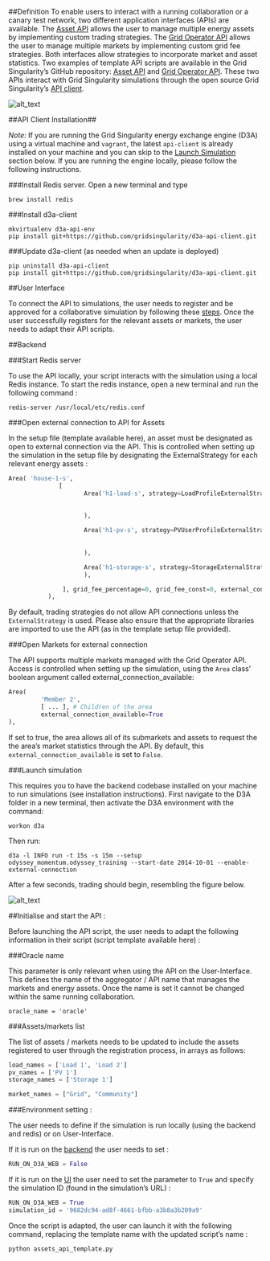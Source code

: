 ##Definition
To enable users to interact with a running collaboration or a canary test network, two different application interfaces (APIs) are available. The [Asset API](assets-api.md) allows the user to manage multiple energy assets by implementing custom trading strategies. The [Grid Operator API](grid-operator-api.md) allows the user to manage multiple markets by implementing custom grid fee strategies. Both interfaces allow strategies to incorporate market and asset statistics. Two examples of template API scripts are available in the Grid Singularity’s GitHub repository: [Asset API](https://github.com/gridsingularity/d3a/blob/master/src/d3a/setup/odyssey_momentum/assets_api_template.py) and [Grid Operator API](https://github.com/gridsingularity/d3a/blob/master/src/d3a/setup/odyssey_momentum/markets_api_template.py).  These two APIs interact with Grid Singularity simulations through the open source Grid Singularity’s [API client](https://github.com/gridsingularity/d3a-api-client). 

![alt_text](images/image1.png "image_tooltip")

##API Client Installation##

_Note:_ If you are running the Grid Singularity energy exchange engine (D3A) using a virtual machine and `vagrant`, the latest `api-client` is already installed on your machine and you can skip to the [Launch Simulation](api-overview.md#launch-simulation) section below. If you are running the engine locally, please follow the following instructions.

###Install Redis server. Open a new terminal and type

```
brew install redis
```

###Install d3a-client

```
mkvirtualenv d3a-api-env
pip install git+https://github.com/gridsingularity/d3a-api-client.git
```

###Update d3a-client (as needed when an update is deployed)

```
pip uninstall d3a-api-client
pip install git+https://github.com/gridsingularity/d3a-api-client.git
```

##User Interface

To connect the API to simulations, the user needs to register and be approved for a collaborative simulation by following these [steps](collaboration.md#Registration). Once the user successfully registers for the relevant assets or markets, the user needs to adapt their API scripts. 

##Backend

###Start Redis server

To use the API locally, your script interacts with the simulation using a local Redis instance. To start the redis instance, open a new terminal and run the following command :

```
redis-server /usr/local/etc/redis.conf
```

###Open external connection to API for Assets

In the setup file (template available here), an asset must be designated as open to external connection via the API. This is controlled when setting up the simulation in the setup file by designating the ExternalStrategy for each relevant energy assets :


```python
Area( 'house-1-s',
              [
                     Area('h1-load-s', strategy=LoadProfileExternalStrategy(daily_load_profile=load1,
                                                                             initial_buying_rate=Houses_initial_buying_rate,
                                                                             use_market_maker_rate=True)
                     ),

                     Area('h1-pv-s', strategy=PVUserProfileExternalStrategy(power_profile=pv1,
                                                                             initial_selling_rate=PV_initial,
                                                                             final_selling_rate=PV_final)
                     ),

                     Area('h1-storage-s', strategy=StorageExternalStrategy(initial_soc=50)
                     ),

               ], grid_fee_percentage=0, grid_fee_const=0, external_connection_available=True
           ),

```

By default, trading strategies do not allow API connections unless the `ExternalStrategy` is used. Please also ensure that the appropriate libraries are imported to use the API (as in the template setup file provided).

###Open Markets for external connection

The API supports multiple markets managed with the Grid Operator API. Access is controlled when setting up the simulation, using the `Area` class’ boolean argument called external_connection_available:

```python
Area(
         'Member 2',
         [ ... ], # Children of the area
         external_connection_available=True
),
```

If set to true, the area allows all of its submarkets and assets to request the the area’s market statistics through the API. By default, this `external_connection_available` is set to `False`.

###Launch simulation

This requires you to have the backend codebase installed on your machine to run simulations (see installation instructions). First navigate to the D3A folder in a new terminal, then activate the D3A environment with the command:

`workon d3a`

Then run:

`d3a -l INFO run -t 15s -s 15m --setup odyssey_momentum.odyssey_training --start-date 2014-10-01 --enable-external-connection`

After a few seconds, trading should begin, resembling the figure below. 

![alt_text](images/image2.png "image_tooltip")

##Initialise and start the API :

Before launching the API script, the user needs to adapt the following information in their script (script template available here) : 

###Oracle name

This parameter is only relevant when using the API on the User-Interface. This defines the name of the aggregator / API name that manages the markets and energy assets. Once the name is set it cannot be changed within the same running collaboration.

```
oracle_name = 'oracle'
```


###Assets/markets list

The list of assets / markets needs to be updated to include the assets registered to user through the registration process, in arrays as follows:

```python
load_names = ['Load 1', 'Load 2']
pv_names = ['PV 1']
storage_names = ['Storage 1']
```

```python
market_names = ["Grid", "Community"]
```

###Environment setting : 

The user needs to define if the simulation is run locally (using the backend and redis) or on User-Interface.

If it is run on the [backend](https://github.com/gridsingularity/d3a) the user needs to set : 

```python
RUN_ON_D3A_WEB = False
```

If it is run on the [UI](https://www.d3a.io/) the user need to set the parameter to `True` and specify the simulation ID (found in the simulation’s URL) : 

```python
RUN_ON_D3A_WEB = True 
simulation_id = '9682dc94-ad8f-4661-bfbb-a3b8a3b209a9'
```

Once the script is adapted, the user can launch it with the following command, replacing the template name with the updated script’s name :

```
python assets_api_template.py
```
